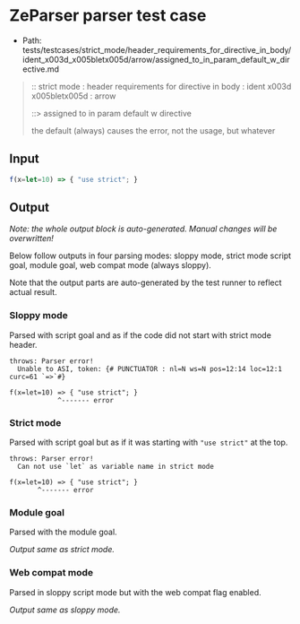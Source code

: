 # ZeParser parser test case

- Path: tests/testcases/strict_mode/header_requirements_for_directive_in_body/ident_x003d_x005bletx005d/arrow/assigned_to_in_param_default_w_directive.md

> :: strict mode : header requirements for directive in body : ident x003d x005bletx005d : arrow
>
> ::> assigned to in param default w directive
>
> the default (always) causes the error, not the usage, but whatever

## Input


`````js
f(x=let=10) => { "use strict"; }
`````

## Output

_Note: the whole output block is auto-generated. Manual changes will be overwritten!_

Below follow outputs in four parsing modes: sloppy mode, strict mode script goal, module goal, web compat mode (always sloppy).

Note that the output parts are auto-generated by the test runner to reflect actual result.

### Sloppy mode

Parsed with script goal and as if the code did not start with strict mode header.

`````
throws: Parser error!
  Unable to ASI, token: {# PUNCTUATOR : nl=N ws=N pos=12:14 loc=12:1 curc=61 `=>`#}

f(x=let=10) => { "use strict"; }
            ^------- error
`````

### Strict mode

Parsed with script goal but as if it was starting with `"use strict"` at the top.

`````
throws: Parser error!
  Can not use `let` as variable name in strict mode

f(x=let=10) => { "use strict"; }
       ^------- error
`````


### Module goal

Parsed with the module goal.

_Output same as strict mode._

### Web compat mode

Parsed in sloppy script mode but with the web compat flag enabled.

_Output same as sloppy mode._

